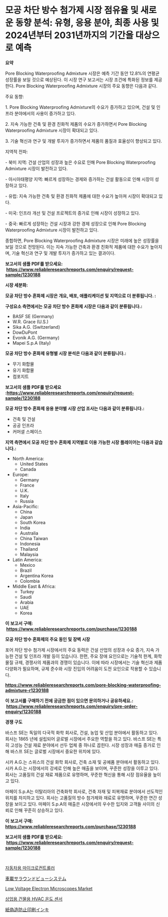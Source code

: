 <p><h1>모공 차단 방수 첨가제 시장 점유율 및 새로운 동향 분석: 유형, 응용 분야, 최종 사용 및 2024년부터 2031년까지의 기간을 대상으로 예측</h1></p><p><strong>요약</strong></p>
<p><p>Pore Blocking Waterproofing Admixture 시장은 예측 기간 동안 12.8%의 연평균 성장률을 보일 것으로 예상된다. 이 시장 연구 보고서는 시장 조건에 특화된 정보를 제공한다. Pore Blocking Waterproofing Admixture 시장의 주요 동향은 다음과 같다.</p><p>주요 동향:</p><p>1. Pore Blocking Waterproofing Admixture의 수요가 증가하고 있으며, 건설 및 인프라 분야에서의 사용이 증가하고 있다.</p><p>2. 지속 가능한 건축 및 환경 친화적 제품의 수요가 증가하면서 Pore Blocking Waterproofing Admixture 시장이 확대되고 있다.</p><p>3. 기술 혁신과 연구 및 개발 투자가 증가하면서 제품의 품질과 효율성이 향상되고 있다.</p><p>지역적 전파:</p><p>- 북미 지역: 건설 산업의 성장과 높은 수요로 인해 Pore Blocking Waterproofing Admixture 시장이 발전하고 있다.</p><p>- 아시아태평양 지역: 빠르게 성장하는 경제와 증가하는 건설 활동으로 인해 시장이 성장하고 있다.</p><p>- 유럽: 지속 가능한 건축 및 환경 친화적 제품에 대한 수요가 높아져 시장이 확대되고 있다.</p><p>- 미국: 인프라 개선 및 건설 프로젝트의 증가로 인해 시장이 성장하고 있다.</p><p>- 중국: 빠르게 성장하는 건설 시장과 강한 경제 성장으로 인해 Pore Blocking Waterproofing Admixture 시장이 발전하고 있다.</p><p>종합하면, Pore Blocking Waterproofing Admixture 시장은 미래에 높은 성장률을 보일 것으로 전망된다. 이는 지속 가능한 건축과 환경 친화적 제품에 대한 수요가 높아지며, 기술 혁신과 연구 및 개발 투자가 증가하고 있는 결과이다.</p></p>
<p><strong>보고서의 샘플 PDF를 받으세요: &nbsp;<a href="https://www.reliableresearchreports.com/enquiry/request-sample/1230188">https://www.reliableresearchreports.com/enquiry/request-sample/1230188</a></strong></p>
<p><strong>시장 세분화:</strong></p>
<p><strong> 모공 차단 방수 혼화제 시장은 개요, 배포, 애플리케이션 및 지역으로 더 분류됩니다. :</strong></p>
<p><strong>구성요소 측면에서는 모공 차단 방수 혼화제 시장은 다음과 같이 분류됩니다.:</strong></p>
<p><ul><li>BASF SE (Germany)</li><li>W.R. Grace (U.S.)</li><li>Sika A.G. (Switzerland)</li><li>DowDuPont</li><li>Evonik A.G. (Germany)</li><li>Mapei S.p.A (Italy)</li></ul></p>
<p><strong> 모공 차단 방수 혼화제 유형별 시장 분석은 다음과 같이 분류됩니다.:</strong></p>
<p><ul><li>무기 화합물</li><li>유기 화합물</li><li>컴포지트</li></ul></p>
<p><strong>보고서의 샘플 PDF를 받으세요 :<a href="https://www.reliableresearchreports.com/enquiry/request-sample/1230188">https://www.reliableresearchreports.com/enquiry/request-sample/1230188</a></strong></p>
<p><strong> 모공 차단 방수 혼화제 응용 분야별 시장 산업 조사는 다음과 같이 분류됩니다.:</strong></p>
<p><ul><li>건축 및 건설</li><li>공공 인프라</li><li>커머셜 스페이스</li></ul></p>
<p><strong>지역 측면에서 모공 차단 방수 혼화제 지역별로 이용 가능한 시장 플레이어는 다음과 같습니다.:</strong></p>
<p><ul>
    <li>
        North America:
        <ul>
            <li>United States</li>
            <li>Canada</li>
        </ul>
    </li>
    <li>
        Europe:
        <ul>
            <li>Germany</li>
            <li>France</li>
            <li>U.K.</li>
            <li>Italy</li>
            <li>Russia</li>
        </ul>
    </li>
    <li>
        Asia-Pacific:
        <ul>
            <li>China</li>
            <li>Japan</li>
            <li>South Korea</li>
            <li>India</li>
            <li>Australia</li>
            <li>China Taiwan</li>
            <li>Indonesia</li>
            <li>Thailand</li>
            <li>Malaysia</li>
        </ul>
    </li>
    <li>
        Latin America:
        <ul>
            <li>Mexico</li>
            <li>Brazil</li>
            <li>Argentina Korea</li>
            <li>Colombia</li>
        </ul>
    </li>
    <li>
        Middle East & Africa:
        <ul>
            <li>Turkey</li>
            <li>Saudi</li>
            <li>Arabia</li>
            <li>UAE</li>
            <li>Korea</li>
        </ul>
    </li>
    </ul></p>
<p><strong>이 보고서 구매: &nbsp;<a href="https://www.reliableresearchreports.com/purchase/1230188">https://www.reliableresearchreports.com/purchase/1230188</a></strong></p>
<p><strong>모공 차단 방수 혼화제의 주요 동인 및 장벽 시장</strong></p>
<p><p>포어 차단 방수 첨가제 시장에서의 주요 동력은 건설 산업의 성장과 수요 증가, 지속 가능한 건설 및 인프라 개발 등이 있습니다. 한편, 주요 장애 요인으로는 기술적 한계, 화학 물질 규제, 경쟁사의 제품과의 경쟁이 있습니다. 이에 따라 시장에서는 기술 혁신과 제품 다양화가 필요하며, 규제 준수와 시장 진입의 어려움이 도전 요인으로 작용할 수 있습니다.</p></p>
<p><strong><a href="https://www.reliableresearchreports.com/pore-blocking-waterproofing-admixture-r1230188">https://www.reliableresearchreports.com/pore-blocking-waterproofing-admixture-r1230188</a></strong></p>
<p><strong>이 보고서를 구매하기 전에 궁금한 점이 있으면 문의하거나 공유하세요.: &nbsp;<a href="https://www.reliableresearchreports.com/enquiry/pre-order-enquiry/1230188">https://www.reliableresearchreports.com/enquiry/pre-order-enquiry/1230188</a></strong></p>
<p><strong>경쟁 구도</strong></p>
<p><p>바스프 SE는 독일의 다국적 화학 회사로, 건설, 농업 및 산업 분야에서 활동하고 있다. 회사는 1865 년에 설립되어 글로벌 시장에서 주요한 역할을 하고 있다. 바스프 SE는 특히 고성능 건설 재료 분야에서 선두 업체 중 하나로 꼽힌다. 시장 성장과 매출 증가로 인해 바스프 SE는 글로벌 시장에서 중요한 위치에 있다.</p><p>시카 A.G.는 스위스의 건설 화학 회사로, 건축 소재 및 공예품 분야에서 활동하고 있다. 시카 A.G.는 시장에서의 강세로 인해 높은 매출을 보이며, 꾸준한 성장을 이루고 있다. 회사는 고품질의 건설 재료 제품으로 유명하며, 꾸준한 혁신을 통해 시장 점유율을 높이고 있다.</p><p>마페이 S.p.A는 이탈리아의 건축화학 회사로, 건축 자재 및 피복재료 분야에서 선도적인 위치를 차지하고 있다. 회사는 고품질의 방수 첨가제와 재료로 유명하며, 꾸준한 연간 성장을 보이고 있다. 마페이 S.p.A의 매출은 시장에서의 우수한 입지와 고객들 사이의 신뢰로 인해 꾸준히 상승하고 있다.</p></p>
<p><strong>이 보고서 구매: &nbsp; <a href="https://www.reliableresearchreports.com/purchase/1230188">https://www.reliableresearchreports.com/purchase/1230188</a></strong></p>
<p><strong>보고서의 샘플 PDF를 받으세요: &nbsp;<a href="https://www.reliableresearchreports.com/enquiry/request-sample/1230188">https://www.reliableresearchreports.com/enquiry/request-sample/1230188</a></strong><strong></strong></p>
<p>&nbsp;</p>
<p><p><a href="https://github.com/WilburKihn5676/Market-Research-Report-List-2/blob/main/499901597782.md">자동차용 마이크로컨트롤러</a></p><p><a href="https://github.com/RandallRunte2023/Market-Research-Report-List-1/blob/main/7387215104289.md">車載サラウンドビューシステム</a></p><p><a href="https://issuu.com/reportprime-2/docs/low-voltage-electron-microscopes-market-size-2030.">Low Voltage Electron Microscopes Market</a></p><p><a href="https://medium.com/@cierrahayes645/%EC%83%81%EC%97%85%EC%9A%A9-%EA%B1%B4%EB%AC%BC%EC%9A%A9-hvac-%EC%98%A8%EB%8F%84-%EC%84%BC%EC%84%9C%EC%9D%98-%EC%8B%9C%EC%9E%A5-%EC%A7%80%ED%91%9C-%ED%95%B4%EB%8F%85-%EC%8B%9C%EC%9E%A5-%EC%A0%90%EC%9C%A0%EC%9C%A8-%ED%8A%B8%EB%A0%8C%EB%93%9C-%EB%B0%8F-%EC%84%B1%EC%9E%A5-%EC%96%91%EC%83%81-ea968adce0c0">상업용 건물용 HVAC 온도 센서</a></p><p><a href="https://github.com/TerrellConn/Market-Research-Report-List-1/blob/main/2723557104288.md">紙偽造防止印刷インキ</a></p></p>